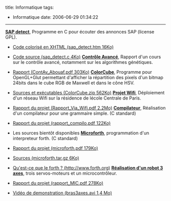 title: Informatique
tags:
  - Informatique
date: 2006-06-29 01:34:22
---

<span style="text-decoration: underline;">**SAP detect**</span>, Programme en C pour écouter des annonces SAP (license GPL).

*   [Code colorisé en XHTML (sap_detect.htm 16Ko)](/wp-content/comp/sap_detect/sap_detect.htm)
*   [Code source (sap_detect.c 4Ko)](/wp-content/comp/sap_detect/sap_detect.c)
<span style="text-decoration: underline;">**Contrôle Avancé**</span>, Rapport d'un cours sur le contrôle avancé, notamment sur les algorithmes génétiques.

*   [Rapport (ContAv_Abouaf.pdf 303Ko)](/wp-content/comp/ContAv_Abouaf.pdf)
<span style="text-decoration: underline;">**ColorCube**</span>, Programme pour OpenGL+Glut permettant d'afficher la répartition des pixels d'un bitmap 24bits dans le cube RGB de Maxwell et dans le cône HSV.

*   [Sources et exécutables (ColorCube.zip 562Ko)](/wp-content/comp/ColorCube.zip)
<span style="text-decoration: underline;">**Projet Wifi**</span>, Déploiement d'un réseau Wifi sur la résidence de lécole Centrale de Paris.

*   [Rapport du projet (Rapport_Via_Wifi.pdf 2.2Mo)](/wp-content/comp/wifi/Rapport_Via_Wifi.pdf)
<span style="text-decoration: underline;">**Compilateur**</span>, Réalisation d'un compilateur pour une grammaire simple. (C standard)

*   [Rapport du projet (rapport_compilo.pdf 122Ko)](/wp-content/comp/compilateurs/rapport_compilo.pdf)
*   <a>Les sources bientôt disponibles</a>
<span style="text-decoration: underline;">**Microforth**</span>, programmation d'un interpreteur forth. (C standard)

*   [Rapport du projet (microforth.pdf 179Ko)](/wp-content/comp/forth/microforth.pdf)
*   [Sources (microforth.tar.gz 6Ko)](/wp-content/comp/forth/microforth.tar.gz)
*   [Qu'est-ce que le forth ? (http://www.forth.org)](http://www.forth.org/)
<span style="text-decoration: underline;">**Réalisation d'un robot 3 axes**</span>, trois servos-moteurs et un microcontrôleur.

*   [Rapport du projet (rapport_MIC.pdf 278Ko)](/wp-content/comp/MIC/rapport_MIC.pdf)
*   [Vidéo de demonstration (bras3axes.avi 1,4 Mo)](/wp-content/comp/MIC/bras3axes.avi)